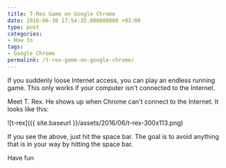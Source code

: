 ```yaml
---
title: T-Rex Game on Google Chrome
date: 2016-06-30 17:54:35.000000000 +03:00
type: post
categories:
- How to
tags:
- Google Chrome
permalink: /t-rex-game-on-google-chrome/
---
```

If you suddenly loose Internet access, you can play an endless running game. This only works if your computer isn't connected to the Internet.

Meet T. Rex. He shows up when Chrome can't connect to the Internet. It looks like this:

![t-rex]({{ site.baseurl }}/assets/2016/06/t-rex-300x113.png)

If you see the above, just hit the space bar. The goal is to avoid anything that is in your way by hitting the space bar.

Have fun

